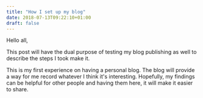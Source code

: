 ```yaml
---
title: "How I set up my blog"
date: 2018-07-13T09:22:10+01:00
draft: false
---
```


Hello all, 

This post will have the dual purpose of testing my blog publishing as well to describe the steps I took make it.

This is my first experience on having a personal blog. The blog will provide a way for me record whatever I think it's interesting. Hopefully, my findings can be helpful for other people and having them here, it will make it easier to share.
